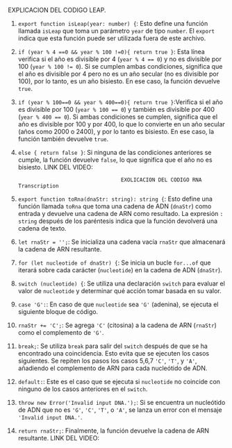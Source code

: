 EXPLICACION DEL CODIGO LEAP.
1. `export function isLeap(year: number) {`: Esto define una función llamada `isLeap` que toma un parámetro `year` de tipo `number`. El `export` indica que esta función puede ser utilizada fuera de este archivo.

2. `if (year % 4 ==0 && year % 100 !=0){ return true }`: Esta línea verifica si el año es divisible por 4 (`year % 4 == 0`) y no es divisible por 100 (`year % 100 != 0`). Si se cumplen ambas condiciones, significa que el año es divisible por 4 pero no es un año secular (no es divisible por 100), por lo tanto, es un año bisiesto. En ese caso, la función devuelve `true`.

3. `if (year % 100==0 && year % 400==0){ return true }`:Verifica si el año es divisible por 100 (`year % 100 == 0`) y también es divisible por 400 (`year % 400 == 0`). Si ambas condiciones se cumplen, significa que el año es divisible por 100 y por 400, lo que lo convierte en un año secular (años como 2000 o 2400), y por lo tanto es bisiesto. En ese caso, la función también devuelve `true`.

4. `else { return false }`: Si ninguna de las condiciones anteriores se cumple, la función devuelve `false`, lo que significa que el año no es bisiesto.
LINK DEL VIDEO:


                                        EXOLICACION DEL CODIGO RNA Transcription


1. `export function toRna(dnaStr: string): string {`: Esto define una función llamada `toRna` que toma una cadena de ADN (`dnaStr`) como entrada y devuelve una cadena de ARN como resultado. La expresión `: string` después de los paréntesis indica que la función devolverá una cadena de texto.

2. `let rnaStr = '';`: Se inicializa una cadena vacía `rnaStr` que almacenará la cadena de ARN resultante.

3. `for (let nucleotide of dnaStr) {`: Se inicia un bucle `for...of` que iterará sobre cada carácter (`nucleotide`) en la cadena de ADN (`dnaStr`).

4. `switch (nucleotide) {`: Se utiliza una declaración `switch` para evaluar el valor de `nucleotide` y determinar qué acción tomar basada en su valor.

5. `case 'G':`: En caso de que `nucleotide` sea `'G'` (adenina), se ejecuta el siguiente bloque de código.

6. `rnaStr += 'C';`: Se agrega `'C'` (citosina) a la cadena de ARN (`rnaStr`) como el complemento de `'G'`.

7. `break;`: Se utiliza `break` para salir del `switch` después de que se ha encontrado una coincidencia. Esto evita que se ejecuten los casos siguientes. Se repiten los pasos  los casos 5,6,7 `'C'`, `'T'`, y `'A'`, añadiendo el complemento de ARN para cada nucleótido de ADN.

9. `default:`: Este es el caso que se ejecuta si `nucleotide` no coincide con ninguno de los casos anteriores en el `switch`.

10. `throw new Error('Invalid input DNA.');`: Si se encuentra un nucleótido de ADN que no es `'G'`, `'C'`, `'T'`, o `'A'`, se lanza un error con el mensaje `'Invalid input DNA.'`.

11. `return rnaStr;`: Finalmente, la función devuelve la cadena de ARN resultante.
LINK DEL VIDEO:

